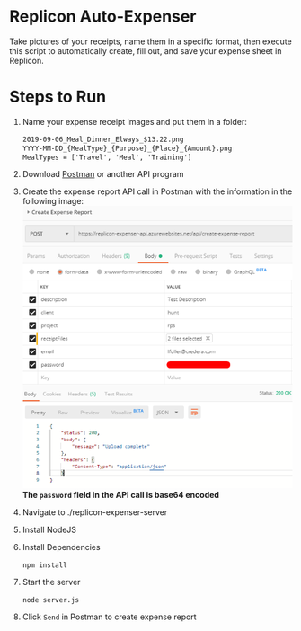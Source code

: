 # Replicon Auto-Expenser

Take pictures of your receipts, name them in a specific format, then execute this script to automatically create, fill out, and save your expense sheet in Replicon.

# Steps to Run

1. Name your expense receipt images and put them in a folder:

   ```
   2019-09-06_Meal_Dinner_Elways_$13.22.png
   YYYY-MM-DD_{MealType}_{Purpose}_{Place}_{Amount}.png
   MealTypes = ['Travel', 'Meal', 'Training']
   ```

2. Download [Postman](https://www.getpostman.com/downloads) or another API program
3. Create the expense report API call in Postman with the information in the following image: ![](./images/create-expense-report-postman.png)  
   **The `password` field in the API call is base64 encoded**

4. Navigate to ./replicon-expenser-server
5. Install NodeJS
6. Install Dependencies

   `npm install`

7. Start the server

   `node server.js`

8. Click `Send` in Postman to create expense report
